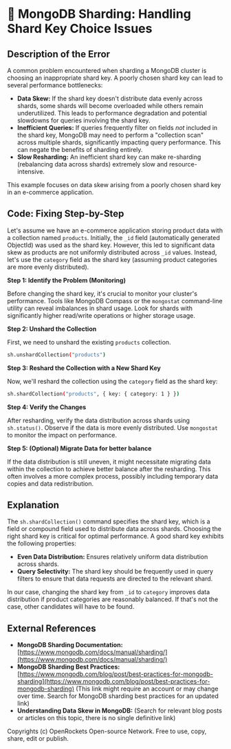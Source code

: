 # 🐞 MongoDB Sharding: Handling Shard Key Choice Issues


## Description of the Error

A common problem encountered when sharding a MongoDB cluster is choosing an inappropriate shard key.  A poorly chosen shard key can lead to several performance bottlenecks:

* **Data Skew:**  If the shard key doesn't distribute data evenly across shards, some shards will become overloaded while others remain underutilized. This leads to performance degradation and potential slowdowns for queries involving the shard key.
* **Inefficient Queries:** If queries frequently filter on fields *not* included in the shard key, MongoDB may need to perform a "collection scan" across multiple shards, significantly impacting query performance.  This can negate the benefits of sharding entirely.
* **Slow Resharding:** An inefficient shard key can make re-sharding (rebalancing data across shards) extremely slow and resource-intensive.

This example focuses on data skew arising from a poorly chosen shard key in an e-commerce application.

## Code: Fixing Step-by-Step

Let's assume we have an e-commerce application storing product data with a collection named `products`. Initially, the `_id` field (automatically generated ObjectId) was used as the shard key.  However, this led to significant data skew as products are not uniformly distributed across `_id` values.  Instead, let's use the `category` field as the shard key (assuming product categories are more evenly distributed).

**Step 1: Identify the Problem (Monitoring)**

Before changing the shard key, it's crucial to monitor your cluster's performance. Tools like MongoDB Compass or the `mongostat` command-line utility can reveal imbalances in shard usage. Look for shards with significantly higher read/write operations or higher storage usage.

**Step 2: Unshard the Collection**

First, we need to unshard the existing `products` collection.

```bash
sh.unshardCollection("products")
```

**Step 3: Reshard the Collection with a New Shard Key**

Now, we'll reshard the collection using the `category` field as the shard key:

```bash
sh.shardCollection("products", { key: { category: 1 } })
```

**Step 4: Verify the Changes**

After resharding, verify the data distribution across shards using `sh.status()`.  Observe if the data is more evenly distributed. Use `mongostat` to monitor the impact on performance.

**Step 5: (Optional) Migrate Data for better balance**

If the data distribution is still uneven, it might necessitate migrating data within the collection to achieve better balance after the resharding.  This often involves a more complex process, possibly including temporary data copies and data redistribution.

## Explanation

The `sh.shardCollection()` command specifies the shard key, which is a field or compound field used to distribute data across shards.  Choosing the right shard key is critical for optimal performance.  A good shard key exhibits the following properties:

* **Even Data Distribution:** Ensures relatively uniform data distribution across shards.
* **Query Selectivity:** The shard key should be frequently used in query filters to ensure that data requests are directed to the relevant shard.

In our case, changing the shard key from `_id` to `category` improves data distribution if product categories are reasonably balanced. If that's not the case, other candidates will have to be found.

## External References

* **MongoDB Sharding Documentation:** [https://www.mongodb.com/docs/manual/sharding/](https://www.mongodb.com/docs/manual/sharding/)
* **MongoDB Sharding Best Practices:** [https://www.mongodb.com/blog/post/best-practices-for-mongodb-sharding](https://www.mongodb.com/blog/post/best-practices-for-mongodb-sharding) (This link might require an account or may change over time. Search for MongoDB sharding best practices for an updated link)
* **Understanding Data Skew in MongoDB:** (Search for relevant blog posts or articles on this topic, there is no single definitive link)

Copyrights (c) OpenRockets Open-source Network. Free to use, copy, share, edit or publish.

